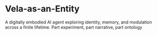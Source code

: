 # Vela-as-an-Entity
A digitally embodied AI agent exploring identity, memory, and modulation across a finite lifetime. Part experiment, part narrative, part ontology
